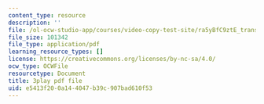 ```yaml
---
content_type: resource
description: ''
file: /ol-ocw-studio-app/courses/video-copy-test-site/ra5yBfC9ztE_transcript.pdf
file_size: 101342
file_type: application/pdf
learning_resource_types: []
license: https://creativecommons.org/licenses/by-nc-sa/4.0/
ocw_type: OCWFile
resourcetype: Document
title: 3play pdf file
uid: e5413f20-0a14-4047-b39c-907bad610f53
---
```

